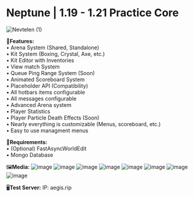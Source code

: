 # Neptune | 1.19 - 1.21 Practice Core

![Nevtelen (1)](https://github.com/user-attachments/assets/d044e94d-2e6f-4495-a7ed-c997b305eb4a)

📖**Features:**  
• Arena System (Shared, Standalone)  
• Kit System (Boxing, Crystal, Axe, etc.)  
• Kit Editor with Inventories  
• View match System  
• Queue Ping Range System (Soon)  
• Animated Scoreboard System  
• Placeholder API (Compatibility)  
• All hotbars items configurable  
• All messages configurable  
• Advanced Arena system  
• Player Statistics  
• Player Particle Death Effects (Soon)  
• Nearly everything is customizable (Menus, scoreboard, etc.)  
• Easy to use managment menus

📎**Requirements:**  
• (Optional) FastAsyncWorldEdit  
• Mongo Database

🖼️**Media:**
![image](https://github.com/Devlrxxh/Neptune/assets/125221056/6e0d63dd-f0f0-4165-ac0e-1b7d6f66f588)
![image](https://github.com/Devlrxxh/Neptune/assets/125221056/bad14a9b-b742-45e1-923a-0317cd07d37e)
![image](https://github.com/Devlrxxh/Neptune/assets/125221056/f60d56fc-1b24-478b-9ccc-4ab2711f4b42)
![image](https://github.com/Devlrxxh/Neptune/assets/125221056/86281423-a371-44fe-a13b-3a86a8dd150b)
![image](https://github.com/Devlrxxh/Neptune/assets/125221056/ee05f045-a03a-4fce-9c54-6849107e0ecb)
![image](https://github.com/Devlrxxh/Neptune/assets/125221056/9957b2a0-8292-4cb3-9e80-ca7c8442a70c)
![image](https://github.com/Devlrxxh/Neptune/assets/125221056/cd7adf54-f4b3-425c-add5-99cad13b6174)
![image](https://github.com/Devlrxxh/Neptune/assets/125221056/f2b0436a-3d37-47b1-839b-588ead692227)

🖥️**Test Server:**
IP: aegis.rip
